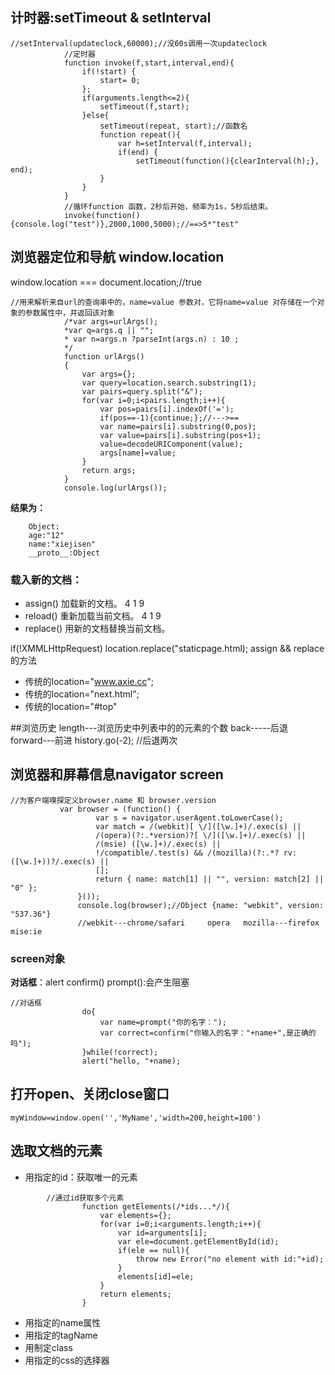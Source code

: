 
## 计时器:setTimeout & setInterval

```
//setInterval(updateclock,60000);//没60s调用一次updateclock
            //定时器  
            function invoke(f,start,interval,end){
                if(!start) {
                    start= 0;
                };
                if(arguments.length<=2){
                    setTimeout(f,start);
                }else{
                    setTimeout(repeat, start);//函数名
                    function repeat(){
                        var h=setInterval(f,interval);
                        if(end) {
                            setTimeout(function(){clearInterval(h);}, end);
                    }
                }
            }
            //循环function 函数，2秒后开始，频率为1s，5秒后结束。
            invoke(function(){console.log("test")},2000,1000,5000);//==>5*"test"
```

## 浏览器定位和导航 window.location
window.location === document.location;//true
```
//用来解析来自url的查询串中的，name=value 参数对，它将name=value 对存储在一个对象的参数属性中，并返回该对象
            /*var args=urlArgs();
            *var q=args.q || "";
            * var n=args.n ?parseInt(args.n) : 10 ;
            */
            function urlArgs()
            {
                var args={};
                var query=location.search.substring(1);
                var pairs=query.split("&");
                for(var i=0;i<pairs.length;i++){
                    var pos=pairs[i].indexOf('=');
                    if(pos==-1){continue;};//--->==
                    var name=pairs[i].substring(0,pos);
                    var value=pairs[i].substring(pos+1);
                    value=decodeURIComponent(value);
                    args[name]=value;
                }
                return args;
            }
            console.log(urlArgs());
 ```
**结果为：**
```
    Object:
    age:"12"
    name:"xiejisen"
    __proto__:Object
```

### 载入新的文档：
- assign() 加载新的文档。 4 1 9 
- reload() 重新加载当前文档。 4 1 9 
- replace() 用新的文档替换当前文档。 

if(!XMMLHttpRequest) location.replace("staticpage.html);
assign  &&  replace 的方法
- 传统的location="www.axie.cc";
- 传统的location="next.html";
- 传统的location="#top"  

##浏览历史
 length---浏览历史中列表中的的元素的个数
 back-----后退
 forward---前进
 history.go(-2); //后退两次

 ## 浏览器和屏幕信息navigator screen
 ```
 //为客户端嗅探定义browser.name 和 browser.version
            var browser = (function() {
                    var s = navigator.userAgent.toLowerCase();
                    var match = /(webkit)[ \/]([\w.]+)/.exec(s) ||
                    /(opera)(?:.*version)?[ \/]([\w.]+)/.exec(s) ||
                    /(msie) ([\w.]+)/.exec(s) ||
                    !/compatible/.test(s) && /(mozilla)(?:.*? rv:([\w.]+))?/.exec(s) ||
                    [];
                    return { name: match[1] || "", version: match[2] || "0" };
                }());
                console.log(browser);//Object {name: "webkit", version: "537.36"}
                //webkit---chrome/safari     opera   mozilla---firefox   mise:ie
 ```
### screen对象
**对话框**：alert  confirm()  prompt():会产生阻塞
```
//对话框
                do{
                    var name=prompt("你的名字：");
                    var correct=confirm("你输入的名字："+name+",是正确的吗");
                }while(!correct);
                alert("hello, "+name);
```

## 打开open、关闭close窗口
```
myWindow=window.open('','MyName','width=200,height=100')
```

## 选取文档的元素
- 用指定的id：获取唯一的元素
```
        //通过id获取多个元素
                function getElements(/*ids...*/){
                    var elements={};
                    for(var i=0;i<arguments.length;i++){
                        var id=arguments[i];
                        var ele=document.getElementById(id);
                        if(ele == null){
                            throw new Error("no element with id:"+id);
                        }
                        elements[id]=ele;
                    }
                    return elements;
                }
```
- 用指定的name属性
- 用指定的tagName
- 用制定class
- 用指定的css的选择器


